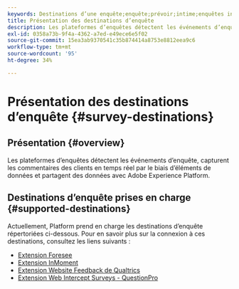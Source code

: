 ```yaml
---
keywords: Destinations d’une enquête;enquête;prévoir;intime;enquêtes interception web;mesures Qualtrics
title: Présentation des destinations d’enquête
description: Les plateformes d’enquêtes détectent les événements d’enquête, capturent les commentaires des clients en temps réel par le biais d’éléments de données et partagent des données avec Adobe Experience Platform.
exl-id: 0358a73b-9f4a-4362-a7ed-e49ece6e5f02
source-git-commit: 15ea3ab9370541c35b874414a8753e8812eea9c6
workflow-type: tm+mt
source-wordcount: '95'
ht-degree: 34%

---
```


# Présentation des destinations d’enquête {#survey-destinations}

## Présentation {#overview}

Les plateformes d’enquêtes détectent les événements d’enquête, capturent les commentaires des clients en temps réel par le biais d’éléments de données et partagent des données avec Adobe Experience Platform.

## Destinations d’enquête prises en charge {#supported-destinations}

Actuellement, Platform prend en charge les destinations d’enquête répertoriées ci-dessous. Pour en savoir plus sur la connexion à ces destinations, consultez les liens suivants :

* [Extension Foresee](./foresee.md)
* [Extension InMoment](./inmoment.md)
* [Extension Website Feedback de Qualtrics](./qualtrics.md)
* [Extension Web Intercept Surveys - QuestionPro](./web-intercept-surveys.md)
